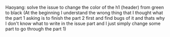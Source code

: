 Haoyang:
solve the issue to change the color of the h1 (header) from green to black
(At the beginning I understand the wrong thing that I thought what the part 1 asking is to finish the part 2 first and find bugs of it and thats why I don't know what to write in the issue part and I just simply change some part to go through the part 1)
